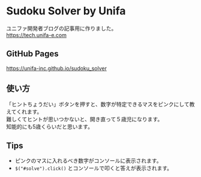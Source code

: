 # Sudoku Solver by Unifa
ユニファ開発者ブログの記事用に作りました。  
https://tech.unifa-e.com

## GitHub Pages
https://unifa-inc.github.io/sudoku_solver

## 使い方
「ヒントちょうだい」ボタンを押すと、数字が特定できるマスをピンクにして教えてくれます。  
難しくてヒントが思いつかないと、開き直って５歳児になります。  
知能的にも5歳くらいだと思います。

## Tips
- ピンクのマスに入れるべき数字がコンソールに表示されます。
- `$("#solve").click()` とコンソールで叩くと答えが表示されます。
